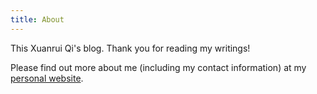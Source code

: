 ```yaml
---
title: About
---
```

This Xuanrui Qi's blog. Thank you for reading my writings! 

Please find out more about me (including my contact information) 
at my [personal website](https://www.xuanruiqi.com).
